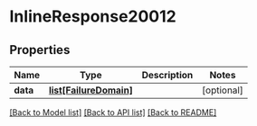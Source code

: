 # InlineResponse20012

## Properties
Name | Type | Description | Notes
------------ | ------------- | ------------- | -------------
**data** | [**list[FailureDomain]**](FailureDomain.md) |  | [optional] 

[[Back to Model list]](../README.md#documentation-for-models) [[Back to API list]](../README.md#documentation-for-api-endpoints) [[Back to README]](../README.md)

